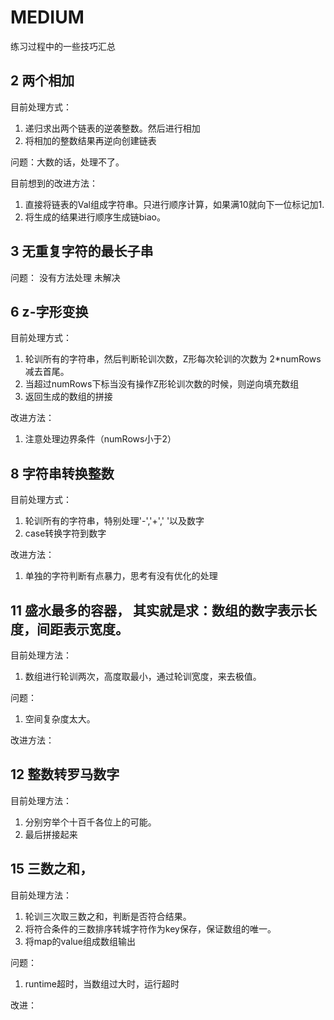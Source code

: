 # MEDIUM

练习过程中的一些技巧汇总

## 2 两个相加

目前处理方式：

1. 递归求出两个链表的逆袭整数。然后进行相加
2. 将相加的整数结果再逆向创建链表

问题：大数的话，处理不了。

目前想到的改进方法：

1. 直接将链表的Val组成字符串。只进行顺序计算，如果满10就向下一位标记加1.
2. 将生成的结果进行顺序生成链biao。

## 3 无重复字符的最长子串

问题： 没有方法处理 未解决

## 6 z-字形变换

目前处理方式：

1. 轮训所有的字符串，然后判断轮训次数，Z形每次轮训的次数为 2*numRows减去首尾。
2. 当超过numRows下标当没有操作Z形轮训次数的时候，则逆向填充数组
3. 返回生成的数组的拼接

改进方法：

1. 注意处理边界条件（numRows小于2）

## 8 字符串转换整数

目前处理方式：

1. 轮训所有的字符串，特别处理'-','+',' '以及数字
2. case转换字符到数字

改进方法：

1. 单独的字符判断有点暴力，思考有没有优化的处理

## 11 盛水最多的容器， 其实就是求：数组的数字表示长度，间距表示宽度。

目前处理方法：

1. 数组进行轮训两次，高度取最小，通过轮训宽度，来去极值。

问题：

1. 空间复杂度太大。

改进方法：

## 12 整数转罗马数字

目前处理方法：

1. 分别穷举个十百千各位上的可能。
2. 最后拼接起来

## 15 三数之和，

目前处理方法：

1. 轮训三次取三数之和，判断是否符合结果。
2. 将符合条件的三数排序转城字符作为key保存，保证数组的唯一。
3. 将map的value组成数组输出

问题：

1. runtime超时，当数组过大时，运行超时

改进：
